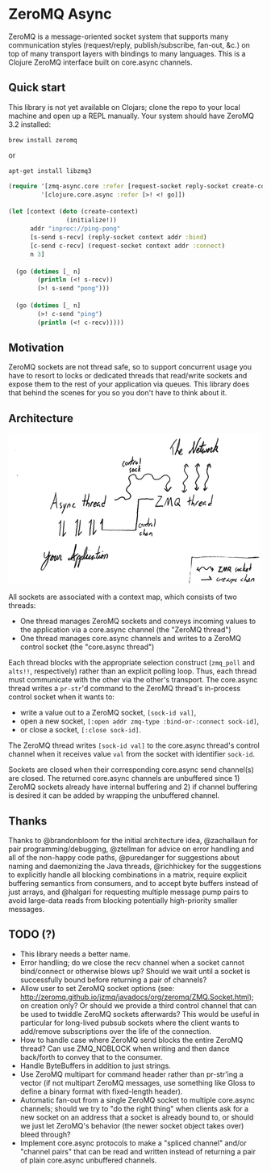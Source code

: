 # ZeroMQ Async

ZeroMQ is a message-oriented socket system that supports many communication styles (request/reply, publish/subscribe, fan-out, &c.) on top of many transport layers with bindings to many languages.
This is a Clojure ZeroMQ interface built on core.async channels.

## Quick start

This library is not yet available on Clojars; clone the repo to your local machine and open up a REPL manually.
Your system should have ZeroMQ 3.2 installed:

    brew install zeromq

or

    apt-get install libzmq3


```clojure
(require '[zmq-async.core :refer [request-socket reply-socket create-context initialize!]]
         '[clojure.core.async :refer [>! <! go]])

(let [context (doto (create-context)
                (initialize!))
      addr "inproc://ping-pong"
      [s-send s-recv] (reply-socket context addr :bind)
      [c-send c-recv] (request-socket context addr :connect)
      n 3]
      
  (go (dotimes [_ n]
        (println (<! s-recv))
        (>! s-send "pong")))

  (go (dotimes [_ n]
        (>! c-send "ping")
        (println (<! c-recv)))))
```

## Motivation

ZeroMQ sockets are not thread safe, so to support concurrent usage you have to resort to locks or dedicated threads that read/write sockets and expose them to the rest of your application via queues.
This library does that behind the scenes for you so you don't have to think about it.

## Architecture

![Architecture Diagram](architecture.png)

All sockets are associated with a context map, which consists of two threads:

+ One thread manages ZeroMQ sockets and conveys incoming values to the application via a core.async channel (the "ZeroMQ thread")
+ One thread manages core.async channels and writes to a ZeroMQ control socket (the "core.async thread")

Each thread blocks with the appropriate selection construct (`zmq_poll` and `alts!!`, respectively) rather than an explicit polling loop.
Thus, each thread must communicate with the other via the other's transport.
The core.async thread writes a `pr-str`'d command to the ZeroMQ thread's in-process control socket when it wants to:

+ write a value out to a ZeroMQ socket, `[sock-id val]`,
+ open a new socket, `[:open addr zmq-type :bind-or-:connect sock-id]`,
+ or close a socket, `[:close sock-id]`.

The ZeroMQ thread writes `[sock-id val]` to the core.async thread's control channel when it receives value `val` from the socket with identifier `sock-id`.

Sockets are closed when their corresponding core.async send channel(s) are closed.
The returned core.async channels are unbuffered since 1) ZeroMQ sockets already have internal buffering and 2) if channel buffering is desired it can be added by wrapping the unbuffered channel.

## Thanks

Thanks to @brandonbloom for the initial architecture idea, @zachallaun for pair programming/debugging, @ztellman for advice on error handling and all of the non-happy code paths, @puredanger for suggestions about naming and daemonizing the Java threads, @richhickey for the suggestions to explicitly handle all blocking combinations in a matrix, require explicit buffering semantics from consumers, and to accept byte buffers instead of just arrays, and @halgari for requesting multiple message pump pairs to avoid large-data reads from blocking potentially high-priority smaller messages.


## TODO (?)

+ This library needs a better name.
+ Error handling; do we close the recv channel when a socket cannot bind/connect or otherwise blows up? Should we wait until a socket is successfully bound before returning a pair of channels?
+ Allow user to set ZeroMQ socket options (see: http://zeromq.github.io/jzmq/javadocs/org/zeromq/ZMQ.Socket.html); on creation only? Or should we provide a third control channel that can be used to twiddle ZeroMQ sockets afterwards? This would be useful in particular for long-lived pubsub sockets where the client wants to add/remove subscriptions over the life of the connection.
+ How to handle case where ZeroMQ send blocks the entire ZeroMQ thread? Can use ZMQ_NOBLOCK when writing and then dance back/forth to convey that to the consumer.
+ Handle ByteBuffers in addition to just strings.
+ Use ZeroMQ multipart for command header rather than pr-str'ing a vector (if not multipart ZeroMQ messages, use something like Gloss to define a binary format with fixed-length header).
+ Automatic fan-out from a single ZeroMQ socket to multiple core.async channels; should we try to "do the right thing" when clients ask for a new socket on an address that a socket is already bound to, or should we just let ZeroMQ's behavior (the newer socket object takes over) bleed through?
+ Implement core.async protocols to make a "spliced channel" and/or "channel pairs" that can be read and written instead of returning a pair of plain core.async unbuffered channels.
